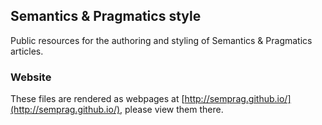 ## Semantics & Pragmatics style

Public resources for the authoring and styling of Semantics & Pragmatics articles.

### Website

These files are rendered as webpages at [http://semprag.github.io/](http://semprag.github.io/),
please view them there.

<!-- s/(e\.g\.)([^,])/$1,$2/gi -->
<!-- s/(i\.e\.)([^,])/$1,$2/gi -->
<!-- /['"][.,]/ and /[:;]['"]/ are bad -->
